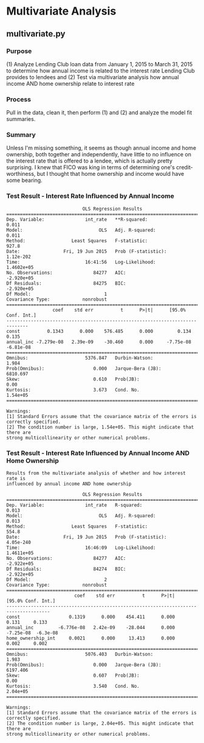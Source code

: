 # Multivariate Analysis #

## multivariate.py ##

### Purpose ###
(1) Analyze Lending Club loan data from January 1, 2015 to March 31, 2015 to determine how annual income is related to the interest rate Lending Club provides to lendees and 
(2) Test via multivariate analysis how annual income AND home ownership relate to interest rate

### Process ###
Pull in the data, clean it, then perform (1) and (2) and analyze the model fit summaries.

### Summary ###
Unless I'm missing something, it seems as though annual income and home ownership, both together and independently, have little to no influence on the interest rate that is offered to a lendee, which is actually pretty surprising. I knew that FICO was king in terms of determining one's credit-worthiness, but I thought that home ownership and income would have some bearing.

### Test Result - Interest Rate Influenced by Annual Income ###
```
                            OLS Regression Results
==============================================================================
Dep. Variable:               int_rate   **R-squared:                       0.011
Model:                            OLS   Adj. R-squared:                  0.011
Method:                 Least Squares   F-statistic:                     927.8
Date:                Fri, 19 Jun 2015   Prob (F-statistic):          1.12e-202
Time:                        16:41:56   Log-Likelihood:             1.4602e+05
No. Observations:               84277   AIC:                        -2.920e+05
Df Residuals:                   84275   BIC:                        -2.920e+05
Df Model:                           1
Covariance Type:            nonrobust
==============================================================================
                 coef    std err          t      P>|t|      [95.0% Conf. Int.]
------------------------------------------------------------------------------
const          0.1343      0.000    576.485      0.000         0.134     0.135
annual_inc -7.279e-08   2.39e-09    -30.460      0.000     -7.75e-08 -6.81e-08
==============================================================================
Omnibus:                     5376.847   Durbin-Watson:                   1.984
Prob(Omnibus):                  0.000   Jarque-Bera (JB):             6810.697
Skew:                           0.610   Prob(JB):                         0.00
Kurtosis:                       3.673   Cond. No.                     1.54e+05
==============================================================================

Warnings:
[1] Standard Errors assume that the covariance matrix of the errors is correctly specified.
[2] The condition number is large, 1.54e+05. This might indicate that there are
strong multicollinearity or other numerical problems.
```
### Test Result - Interest Rate Influenced by Annual Income AND Home Ownership ###
```
Results from the multivariate analysis of whether and how interest rate is 
influenced by annual income AND home ownership

                            OLS Regression Results
==============================================================================
Dep. Variable:               int_rate   R-squared:                       0.013
Model:                            OLS   Adj. R-squared:                  0.013
Method:                 Least Squares   F-statistic:                     554.8
Date:                Fri, 19 Jun 2015   Prob (F-statistic):          4.05e-240
Time:                        16:46:09   Log-Likelihood:             1.4611e+05
No. Observations:               84277   AIC:                        -2.922e+05
Df Residuals:                   84274   BIC:                        -2.922e+05
Df Model:                           2
Covariance Type:            nonrobust
======================================================================================
                         coef    std err          t      P>|t|      [95.0% Conf. Int.]
--------------------------------------------------------------------------------------
const                  0.1319      0.000    454.411      0.000         0.131     0.133
annual_inc         -6.776e-08   2.42e-09    -28.044      0.000     -7.25e-08  -6.3e-08
home_ownership_int     0.0021      0.000     13.413      0.000         0.002     0.002
==============================================================================
Omnibus:                     5076.403   Durbin-Watson:                   1.983
Prob(Omnibus):                  0.000   Jarque-Bera (JB):             6197.406
Skew:                           0.607   Prob(JB):                         0.00
Kurtosis:                       3.540   Cond. No.                     2.04e+05
==============================================================================

Warnings:
[1] Standard Errors assume that the covariance matrix of the errors is correctly specified.
[2] The condition number is large, 2.04e+05. This might indicate that there are
strong multicollinearity or other numerical problems.
```